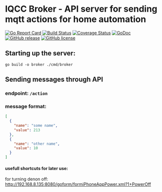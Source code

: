 # IQCC Broker - API server for sending mqtt actions for home automation

[![Go Report Card](https://goreportcard.com/badge/github.com/rafalmnich/broker)](https://goreportcard.com/report/github.com/rafalmnich/broker)
[![Build Status](https://travis-ci.org/rafalmnich/broker.svg?branch=master)](https://travis-ci.org/rafalmnich/broker)
[![Coverage Status](https://coveralls.io/repos/github/rafalmnich/broker/badge.svg?branch=master)](https://coveralls.io/github/rafalmnich/broker?branch=master)
[![GoDoc](https://godoc.org/github.com/rafalmnich/broker?status.svg)](https://godoc.org/github.com/rafalmnich/broker)
[![GitHub release](https://img.shields.io/github/release/rafalmnich/broker.svg)](https://github.com/rafalmnich/broker/releases)
[![GitHub license](https://img.shields.io/badge/license-MIT-blue.svg)](https://raw.githubusercontent.com/rafalmnich/broker/master/LICENSE)

## Starting up the server:

```shell script
go build -o broker ./cmd/broker
```

## Sending messages through API
### endpoint: `/action`
### message format:
```json
[
  {
    "name": "some name",
    "value": 213
  },
  {
    "name": "other name",
    "value": 10
  }
]
```



#### usefull shortcuts for later use:
for turning denon off: http://192.168.8.135:8080/goform/formiPhoneAppPower.xml?1+PowerOff
